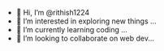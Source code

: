 - 👋 Hi, I’m @rithish1224
- 👀 I’m interested in exploring new things ...
- 🌱 I’m currently learning coding ...
- 💞️ I’m looking to collaborate on web dev...
  

<!---
rithish1224/rithish1224 is a ✨ special ✨ repository because its `README.md` (this file) appears on your GitHub profile.
You can click the Preview link to take a look at your changes.
--->
